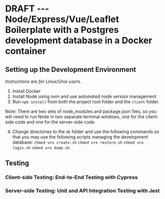 # DRAFT ---  Node/Express/Vue/Leaflet Boilerplate with a Postgres development database in a Docker container

## Setting up the Development Environment
_Instructions are for Linux/Unix users._

1. Install Docker
2. Install Node using nvm and use automated node version management 
2. Run `npm install` from both the project root folder and the `client` folder. 

Note: There are two sets of node_modules and package.json files, so you will need to run Node in two separate terminal windows, one for the client-side code and one for the server-side code. 

4. Change directories to the `db` folder and use the following commands so that you may use the following scripts managing the development database:
`chmod u+x create.sh`
`chmod u+x restore.sh`
`chmod u+x login.sh`
`chmod u+x dump.sh`

## Testing

### Client-side Testing: End-to-End Testing with Cypress

### Server-side Testing: Unit and API Integration Testing with Jest


<!-- TODO: Enable POST GIS extension -->
<!-- TODO: Explain the purpose of each of the Docker scripts and the dummy data in the dump.sql file. -->
<!-- TODO Get link and instructions for automated node version management. -->
<!-- TODO: Need a hello_map table of dummy point data. -->
<!-- TODO: Create Swagger backend GET request for each dummy table. -->
<!-- TODO: Create a Cypress test for the landing page. -->